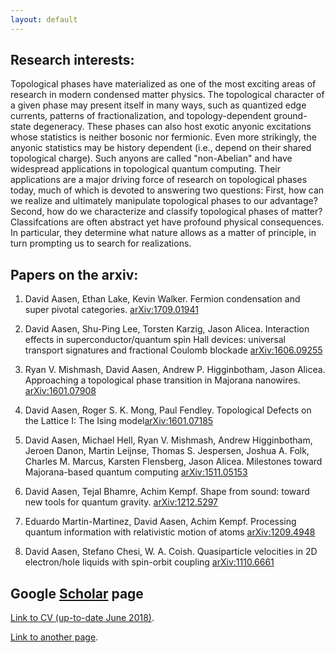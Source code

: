 ```yaml
---
layout: default
---
```


## Research interests:
Topological phases have materialized as one of the most exciting areas of research in modern condensed matter physics. The topological character of a given phase may present itself in many ways, such as quantized edge currents, patterns of fractionalization, and topology-dependent ground-state degeneracy. These phases can also host exotic anyonic excitations whose statistics is neither bosonic nor fermionic. Even more strikingly, the anyonic statistics may be history dependent (i.e., depend on their shared topological charge). Such anyons are called "non-Abelian" and have widespread applications in topological quantum computing. Their applications are a major driving force of research on topological phases today, much of which is devoted to answering two questions: First, how can we realize and ultimately manipulate topological phases to our advantage? Second, how do we characterize and classify topological phases of matter? Classifcations are often abstract yet have profound physical consequences. In particular, they determine what nature allows as a matter of principle, in turn prompting us to search for realizations.


## Papers on the arxiv:

1. David Aasen, Ethan Lake, Kevin Walker. Fermion condensation and super pivotal categories. [arXiv:1709.01941](https://arxiv.org/abs/1709.01941)

1. David Aasen, Shu-Ping Lee, Torsten Karzig, Jason Alicea. Interaction effects in superconductor/quantum spin Hall devices: universal transport signatures and fractional Coulomb blockade [arXiv:1606.09255](https://arxiv.org/abs/1606.09255)

1. Ryan V. Mishmash, David Aasen, Andrew P. Higginbotham, Jason Alicea. Approaching a topological phase transition in Majorana nanowires. [arXiv:1601.07908](https://arxiv.org/abs/1601.07908)

1. David Aasen, Roger S. K. Mong, Paul Fendley. Topological Defects on the Lattice I: The Ising model[arXiv:1601.07185](https://arxiv.org/abs/1601.07185)

1. David Aasen, Michael Hell, Ryan V. Mishmash, Andrew Higginbotham, Jeroen Danon, Martin Leijnse, Thomas S. Jespersen, Joshua A. Folk, Charles M. Marcus, Karsten Flensberg, Jason Alicea. Milestones toward Majorana-based quantum computing [	arXiv:1511.05153](https://arxiv.org/abs/1511.05153)

1. David Aasen, Tejal Bhamre, Achim Kempf. Shape from sound: toward new tools for quantum gravity. [arXiv:1212.5297](https://arxiv.org/abs/1212.5297)

1. Eduardo Martin-Martinez, David Aasen, Achim Kempf. Processing quantum information with relativistic motion of atoms [	arXiv:1209.4948](https://arxiv.org/abs/1209.4948)

1. David Aasen, Stefano Chesi, W. A. Coish. Quasiparticle velocities in 2D electron/hole liquids with spin-orbit coupling [	arXiv:1110.6661](https://arxiv.org/abs/1110.6661)


## Google [Scholar](https://scholar.google.com/citations?user=vNuuzc8AAAAJ&hl=en) page 

[Link to CV (up-to-date June 2018)](./CVprime.html).

[Link to another page](./another-page.html).


